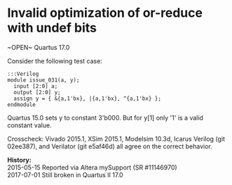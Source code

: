 
Invalid optimization of or-reduce with undef bits
=================================================

~OPEN~ Quartus 17.0

Consider the following test case:

    :::Verilog
    module issue_031(a, y);
      input [2:0] a;
      output [2:0] y;
      assign y = { &{a,1'bx}, |{a,1'bx}, ^{a,1'bx} };
    endmodule

Quartus 15.0 sets y to constant 3'b000. But for y[1] only '1' is a valid
constant value.

Crosscheck: Vivado 2015.1, XSim 2015.1, Modelsim 10.3d, Icarus Verilog (git
02ee387), and Verilator (git e5af46d) all agree on the correct behavior.

**History:**  
2015-05-15 Reported via Altera mySupport (SR #11146970)  
2017-07-01 Still broken in Quartus II 17.0  

